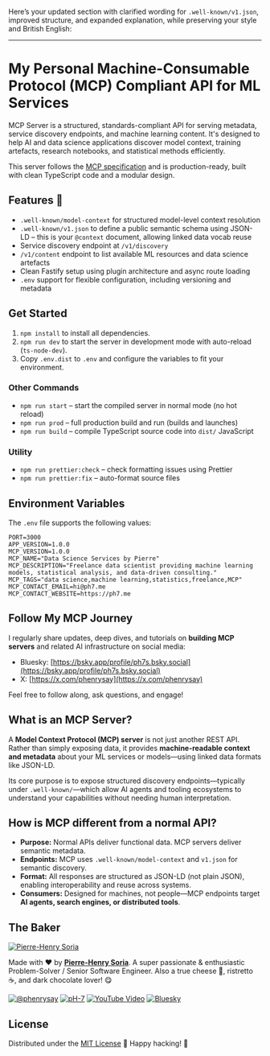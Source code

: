 Here’s your updated section with clarified wording for `.well-known/v1.json`, improved structure, and expanded explanation, while preserving your style and British English:

---

# My Personal Machine-Consumable Protocol (MCP) Compliant API for ML Services

MCP Server is a structured, standards-compliant API for serving metadata, service discovery endpoints, and machine learning content. It's designed to help AI and data science applications discover model context, training artefacts, research notebooks, and statistical methods efficiently.

This server follows the [MCP specification](https://www.modelcontext.org/spec) and is production-ready, built with clean TypeScript code and a modular design.

## Features 🚀

* `.well-known/model-context` for structured model-level context resolution
* `.well-known/v1.json` to define a public semantic schema using JSON-LD – this is your `@context` document, allowing linked data vocab reuse
* Service discovery endpoint at `/v1/discovery`
* `/v1/content` endpoint to list available ML resources and data science artefacts
* Clean Fastify setup using plugin architecture and async route loading
* `.env` support for flexible configuration, including versioning and metadata

## Get Started

1. `npm install` to install all dependencies.
2. `npm run dev` to start the server in development mode with auto-reload (`ts-node-dev`).
3. Copy `.env.dist` to `.env` and configure the variables to fit your environment.

### Other Commands

* `npm run start` – start the compiled server in normal mode (no hot reload)
* `npm run prod` – full production build and run (builds and launches)
* `npm run build` – compile TypeScript source code into `dist/` JavaScript

### Utility

* `npm run prettier:check` – check formatting issues using Prettier
* `npm run prettier:fix` – auto-format source files

## Environment Variables

The `.env` file supports the following values:

```env
PORT=3000
APP_VERSION=1.0.0
MCP_VERSION=1.0.0
MCP_NAME="Data Science Services by Pierre"
MCP_DESCRIPTION="Freelance data scientist providing machine learning models, statistical analysis, and data-driven consulting."
MCP_TAGS="data science,machine learning,statistics,freelance,MCP"
MCP_CONTACT_EMAIL=hi@ph7.me
MCP_CONTACT_WEBSITE=https://ph7.me
```

## Follow My MCP Journey

I regularly share updates, deep dives, and tutorials on **building MCP servers** and related AI infrastructure on social media:

* Bluesky: [https://bsky.app/profile/ph7s.bsky.social](https://bsky.app/profile/ph7s.bsky.social)
* X: [https://x.com/phenrysay](https://x.com/phenrysay)

Feel free to follow along, ask questions, and engage!

## What is an MCP Server?

A **Model Context Protocol (MCP) server** is not just another REST API. Rather than simply exposing data, it provides **machine-readable context and metadata** about your ML services or models—using linked data formats like JSON-LD.

Its core purpose is to expose structured discovery endpoints—typically under `.well-known/`—which allow AI agents and tooling ecosystems to understand your capabilities without needing human interpretation.

## How is MCP different from a normal API?

* **Purpose:** Normal APIs deliver functional data. MCP servers deliver semantic metadata.
* **Endpoints:** MCP uses `.well-known/model-context` and `v1.json` for semantic discovery.
* **Format:** All responses are structured as JSON-LD (not plain JSON), enabling interoperability and reuse across systems.
* **Consumers:** Designed for machines, not people—MCP endpoints target **AI agents, search engines, or distributed tools**.

## The Baker

[![Pierre-Henry Soria](https://avatars0.githubusercontent.com/u/1325411?s=200)](https://ph7.me "Pierre-Henry Soria, Software Developer")

Made with ❤️ by **[Pierre-Henry Soria](https://pierrehenry.be)**. A super passionate & enthusiastic Problem-Solver / Senior Software Engineer. Also a true cheese 🧀, ristretto ☕️, and dark chocolate lover! 😋

[![@phenrysay](https://img.shields.io/badge/x-000000?style=for-the-badge&logo=x)](https://x.com/phenrysay "Follow Me on X")  [![pH-7](https://img.shields.io/badge/GitHub-100000?style=for-the-badge&logo=github&logoColor=white)](https://github.com/pH-7 "My GitHub")  [![YouTube Video](https://img.shields.io/badge/YouTube-FF0000?style=for-the-badge&logo=youtube&logoColor=white)](https://youtube.com/@pH7Programming "YouTube SucceedAI Video")  [![Bluesky](https://img.shields.io/badge/bluesky-1e90ff?style=for-the-badge&logo=data:image/svg+xml;base64,PHN2ZyBmaWxsPSIjMDAwMDAwIiBoZWlnaHQ9IjI0cHgiIHZpZXdCb3g9IjAgMCAzMiAzMiIgd2lkdGg9IjI0cHgiIHhtbG5zPSJodHRwOi8vd3d3LnczLm9yZy8yMDAwL3N2ZyI+PHBhdGggZD0iTTMwIDZsLTIuOTk5LTEuNjY2TDMyIDMuMzQgMjMuMTg5IDAgMTYuMDA2IDUuMzQgOC44MTMgMCAwIDMuMzQgNC45OTkgNC4zMzQgMCA2bDUuMDAxIDQuODAzTDQgMjAuODFWMjRsNS4wMDEtMS42NjZMMTYgMjhMMjIuOTk5IDIyLjM0IDMyIDI0di0zLjE4OUwyNy4wMDIgMTIgMzAgNiIgLz48L3N2Zz4=)](https://bsky.app/profile/ph7s.bsky.social "Bluesky Profile")


## License

Distributed under the [MIT License](LICENSE.md) 🎉 Happy hacking! 🤠
